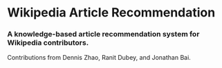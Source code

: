 # Wikipedia Article Recommendation
### A knowledge-based article recommendation system for Wikipedia contributors.

Contributions from Dennis Zhao, Ranit Dubey, and Jonathan Bai.

